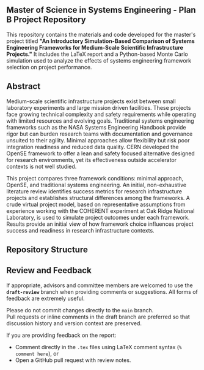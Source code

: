 ## Master of Science in Systems Engineering - Plan B Project Repository

This repository contains the materials and code developed for the master's project titled **"An Introductory Simulation-Based Comparison of Systems Engineering Frameworks for Medium-Scale Scientific Infrastructure Projects."** 
It includes the LaTeX report and a Python-based Monte Carlo simulation used to analyze the effects of systems engineering framework selection on project performance.

## Abstract

Medium-scale scientific infrastructure projects exist between small laboratory experiments and large mission driven facilities. 
These projects face growing technical complexity and safety requirements while operating with limited resources and evolving goals. 
Traditional systems engineering frameworks such as the NASA Systems Engineering Handbook provide rigor but can burden research teams with documentation and governance unsuited to their agility. 
Minimal approaches allow flexibility but risk poor integration readiness and reduced data quality. 
CERN developed the OpenSE framework to offer a lean and safety focused alternative designed for research environments, yet its effectiveness outside accelerator contexts is not well studied. 

This project compares three framework conditions: minimal approach, OpenSE, and traditional systems engineering. 
An initial, non-exhaustive literature review identifies success metrics for research infrastructure projects and establishes structural differences among the frameworks. 
A crude virtual project model, based on representative assumptions from experience working with the COHERENT experiment at Oak Ridge National Laboratory, is used to simulate project outcomes under each framework. 
Results provide an initial view of how framework choice influences project success and readiness in research infrastructure contexts.

## Repository Structure

## Review and Feedback

If appropriate, advisors and committee members are welcomed to use the **`draft-review`** branch when providing comments or suggestions. All forms of feedback are extremely useful.

Please do not commit changes directly to the `main` branch.  
Pull requests or inline comments in the draft branch are preferred so that discussion history and version context are preserved.

If you are providing feedback on the report:
- Comment directly in the `.tex` files using LaTeX comment syntax (`% comment here`), or  
- Open a GitHub pull request with review notes.


